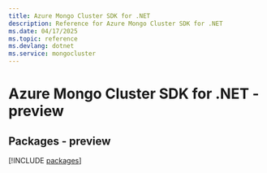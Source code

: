 ```yaml
---
title: Azure Mongo Cluster SDK for .NET
description: Reference for Azure Mongo Cluster SDK for .NET
ms.date: 04/17/2025
ms.topic: reference
ms.devlang: dotnet
ms.service: mongocluster
---
```

# Azure Mongo Cluster SDK for .NET - preview
## Packages - preview
[!INCLUDE [packages](mongo-cluster-index.md)]